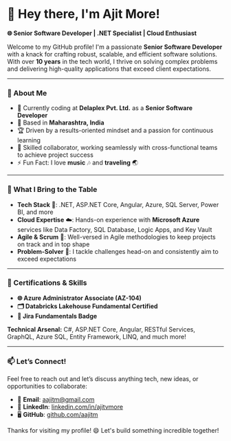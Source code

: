 # 👋 Hey there, I'm Ajit More!

**🌐 Senior Software Developer | .NET Specialist | Cloud Enthusiast**

Welcome to my GitHub profile! I'm a passionate **Senior Software Developer** with a knack for crafting robust, scalable, and efficient software solutions. With over **10 years** in the tech world, I thrive on solving complex problems and delivering high-quality applications that exceed client expectations.

---

### 🚀 About Me

- 💼 Currently coding at **Delaplex Pvt. Ltd.** as a **Senior Software Developer**
- 📍 Based in **Maharashtra, India**
- 🏆 Driven by a results-oriented mindset and a passion for continuous learning
- 🤝 Skilled collaborator, working seamlessly with cross-functional teams to achieve project success
- ⚡ Fun Fact: I love **music** 🎶 and **traveling** 🌏

---

### 🌟 What I Bring to the Table

- **Tech Stack** 🔧: .NET, ASP.NET Core, Angular, Azure, SQL Server, Power BI, and more
- **Cloud Expertise** ☁️: Hands-on experience with **Microsoft Azure** services like Data Factory, SQL Database, Logic Apps, and Key Vault
- **Agile & Scrum** 🏃: Well-versed in Agile methodologies to keep projects on track and in top shape
- **Problem-Solver** 🧠: I tackle challenges head-on and consistently aim to exceed expectations

---

### 📜 Certifications & Skills

- **🌐 Azure Administrator Associate (AZ-104)**
- **🗂️ Databricks Lakehouse Fundamental Certified**
- **📝 Jira Fundamentals Badge**
  
**Technical Arsenal:** C#, ASP.NET Core, Angular, RESTful Services, GraphQL, Azure SQL, Entity Framework, LINQ, and much more!

---

### 📫 Let’s Connect!

Feel free to reach out and let’s discuss anything tech, new ideas, or opportunities to collaborate:

- 📧 **Email**: [aajitm@gmail.com](mailto:aajitm@gmail.com)
- 🔗 **LinkedIn**: [linkedin.com/in/ajitvmore](https://www.linkedin.com/in/ajitvmore)
- 🖥️ **GitHub**: [github.com/aajitm](https://github.com/aajitm)

Thanks for visiting my profile! 😄 Let's build something incredible together!

